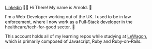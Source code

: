 <ReadMe>
  
    
<a href="https://www.linkedin.com/in/arnoldcubicijones/">Linkedin</a> 🧑‍💻
  Hi There! My name is Arnold. 👋

  I'm a Web-Developer working out of the UK. I used to be in law enforcement, where I now work as a Full-Stack developer in the healthcare/tech-for-good sector. 🏥

  This account holds all of my learning repos while studying at <a href="https://www.lewagon.com/">LeWagon</a>, which is primarily composed of Javascript, Ruby and Ruby-on-Rails.
</ReadMe>
  
